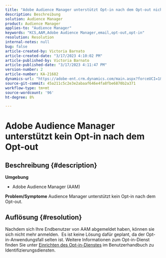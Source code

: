 ```yaml
---
title: "Adobe Audience Manager unterstützt Opt-in nach dem Opt-out nicht"
description: Beschreibung
solution: Audience Manager
product: Audience Manager
applies-to: "Audience Manager"
keywords: "KCS,AAM,Adobe Audience Manager,email,opt-out,opt-in"
resolution: Resolution
internal-notes: null
bug: false
article-created-by: Victoria Barnato
article-created-date: "3/17/2023 4:10:02 PM"
article-published-by: Victoria Barnato
article-published-date: "3/17/2023 4:11:47 PM"
version-number: 2
article-number: KA-21682
dynamics-url: "https://adobe-ent.crm.dynamics.com/main.aspx?forceUCI=1&pagetype=entityrecord&etn=knowledgearticle&id=a73aa527-dec4-ed11-83ff-6045bd0065f9"
source-git-commit: 45a211c5c2e3e2abaaf646e4fa8fbe6870b2a371
workflow-type: tm+mt
source-wordcount: '96'
ht-degree: 8%

---
```


# Adobe Audience Manager unterstützt kein Opt-in nach dem Opt-out

## Beschreibung {#description}

<b>Umgebung</b>
- Adobe Audience Manager (AAM)

<b>Problem/Symptome</b>
Audience Manager unterstützt kein Opt-in nach dem Opt-out.


## Auflösung {#resolution}


Nachdem sich Ihre Endbenutzer von AAM abgemeldet haben, können sie sich nicht mehr anmelden.  Es ist keine Lösung dafür geplant, da der Opt-in-Anwendungsfall selten ist. Weitere Informationen zum Opt-in-Dienst finden Sie unter [Einrichten des Opt-in-Dienstes](https://experienceleague.adobe.com/docs/id-service/using/implementation/opt-in-service/getting-started.html) im Benutzerhandbuch zu Identifizierungsdiensten.
